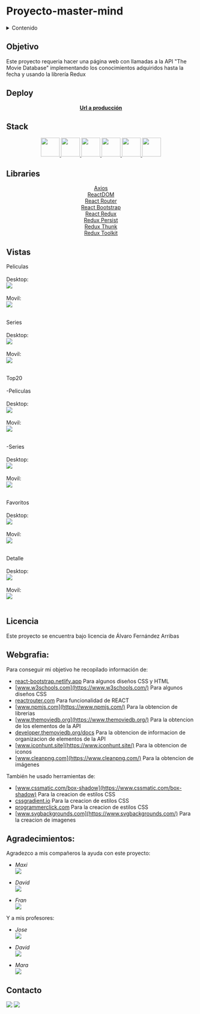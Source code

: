 # Proyecto-master-mind

<details>
  <summary>Contenido</summary>
  <ol>
    <li><a href="#objetivo">Objetivo</a></li>
    <li><a href="#deploy">Deploy</a></li>
    <li><a href="#stack">Stack</a></li>
    <li><a href="#libraries">Libraries</a></li>
    <li><a href="#vistas">Vistas</a></li>
    <li><a href="#licencia">Licencia</a></li>
    <li><a href="#webgrafia">Webgrafia</a></li>
    <li><a href="#agradecimientos">Agradecimientos</a></li>
    <li><a href="#contacto">Contacto</a></li>
  </ol>
</details>


## Objetivo 
Este proyecto requeria hacer una página web con llamadas a la API "The Movie Database" implementando los conocimientos adquiridos hasta la fecha y usando la librería Redux
   
  
## Deploy
<div align="center">
    <a href="https://roekan.github.io/FED-13-07-Proyecto-App-TheMovieDB/"><strong>Url a producción </strong></a>
</div>

## Stack
<div align="center">
<a href="https://lenguajehtml.com/">
    <img height="50px" width="auto" src= "https://raw.githubusercontent.com/Roekan/FED-13-07-Proyecto-App-TheMovieDB/master/public/lenguajes/bootstrap-logo.png"/>
</a>
<a href="https://lenguajecss.com/">
    <img height="50px" width="auto" src= "https://raw.githubusercontent.com/Roekan/FED-13-07-Proyecto-App-TheMovieDB/master/public/lenguajes/css-logo.png"/>
</a>
<a href="https://getbootstrap.com/">
    <img height="50px" width="auto" src= "https://raw.githubusercontent.com/Roekan/FED-13-07-Proyecto-App-TheMovieDB/master/public/lenguajes/html-logo.png"/>
</a>
<a href="https://www.javascript.com/">
    <img height="50px" width="auto" src= "https://raw.githubusercontent.com/Roekan/FED-13-07-Proyecto-App-TheMovieDB/master/public/lenguajes/js-logo.png"/>
</a>
<a href="https://es.react.dev/">
    <img height="50px" width="auto" src= "https://raw.githubusercontent.com/Roekan/FED-13-07-Proyecto-App-TheMovieDB/master/public/lenguajes/react-logo.png"/>
</a>
<a href="https://redux.js.org/">
    <img height="50px" width="auto" src= "https://raw.githubusercontent.com/Roekan/FED-13-07-Proyecto-App-TheMovieDB/master/public/lenguajes/redux-logo.png"/>
</a>
 </div>

## Libraries
<div align="center">

<a href="https://axios-http.com/">
Axios
</a><br>
<a href="https://es.legacy.reactjs.org/docs/react-dom.html">
ReactDOM
</a><br>
<a href="https://reactrouter.com/">
React Router
</a><br>
<a href="https://react-bootstrap.netlify.app/">
React Bootstrap
</a><br>
<a href="https://react-redux.js.org/">
React Redux
</a><br>
<a href="https://www.npmjs.com/package/redux-persist">
Redux Persist
</a><br>
<a href="https://www.npmjs.com/package/redux-thunk">
Redux Thunk
</a><br>
<a href="https://redux-toolkit.js.org/">
Redux Toolkit
</a><br>
 </div>

## Vistas

Peliculas<br><br>
    Desktop:<br>
    <img src="https://raw.githubusercontent.com/Roekan/FED-13-07-Proyecto-App-TheMovieDB/master/public/preview/desktop/peliculas-desktop.png"><br><br>
    Movil:<br>
    <img src="https://raw.githubusercontent.com/Roekan/FED-13-07-Proyecto-App-TheMovieDB/master/public/preview/mobile/peliculas-mobile.png"><br><br> 


Series<br><br>
    Desktop:<br>
    <img src="https://raw.githubusercontent.com/Roekan/FED-13-07-Proyecto-App-TheMovieDB/master/public/preview/desktop/series-desktop.png"><br><br>
    Movil:<br>
    <img src="https://raw.githubusercontent.com/Roekan/FED-13-07-Proyecto-App-TheMovieDB/master/public/preview/mobile/series-mobile.png"><br><br> 


Top20<br><br>
-Peliculas<br><br>
    Desktop:<br>
    <img src="https://raw.githubusercontent.com/Roekan/FED-13-07-Proyecto-App-TheMovieDB/master/public/preview/desktop/top20-peliculas-desktop.png"><br><br>
    Movil:<br>
    <img src="https://raw.githubusercontent.com/Roekan/FED-13-07-Proyecto-App-TheMovieDB/master/public/preview/mobile/top20-peliculas-mobile.png"><br><br> 

-Series<br><br>
    Desktop:<br>
    <img src="https://raw.githubusercontent.com/Roekan/FED-13-07-Proyecto-App-TheMovieDB/master/public/preview/desktop/top20-series-desktop.png"><br><br>
    Movil:<br>
    <img src="https://raw.githubusercontent.com/Roekan/FED-13-07-Proyecto-App-TheMovieDB/master/public/preview/mobile/top20-series-mobile.png"><br><br> 


Favoritos<br><br>
    Desktop:<br>
    <img src="https://raw.githubusercontent.com/Roekan/FED-13-07-Proyecto-App-TheMovieDB/master/public/preview/desktop/favoritos-desktop.png"><br><br>
    Movil:<br>
    <img src="https://raw.githubusercontent.com/Roekan/FED-13-07-Proyecto-App-TheMovieDB/master/public/preview/mobile/favoritos-mobile.png"><br><br> 


Detalle<br><br>
    Desktop:<br>
    <img src="https://raw.githubusercontent.com/Roekan/FED-13-07-Proyecto-App-TheMovieDB/master/public/preview/desktop/detalle-desktop.png"><br><br>
    Movil:<br>
    <img src="https://raw.githubusercontent.com/Roekan/FED-13-07-Proyecto-App-TheMovieDB/master/public/preview/mobile/detalle-mobile.png"><br><br> 


## Licencia
Este proyecto se encuentra bajo licencia de Álvaro Fernández Arribas

## Webgrafia:
Para conseguir mi objetivo he recopilado información de:

- [react-bootstrap.netlify.app](https://react-bootstrap.netlify.app/) Para algunos diseños CSS y HTML
- [www.w3schools.com](https://www.w3schools.com/) Para algunos diseños CSS
- [reactrouter.com](https://reactrouter.com/) Para funcionalidad de REACT
- [www.npmjs.com](https://www.npmjs.com/) Para la obtencion de librerias
- [www.themoviedb.org](https://www.themoviedb.org/) Para la obtencion de los elementos de la API
- [developer.themoviedb.org/docs](https://developer.themoviedb.org/docs) Para la obtencion de informacion de organizacion de elementos de la API
- [www.iconhunt.site](https://www.iconhunt.site/) Para la obtencion de iconos
- [www.cleanpng.com](https://www.cleanpng.com/) Para la obtencion de imágenes

También he usado herramientas de:
- [www.cssmatic.com/box-shadow](https://www.cssmatic.com/box-shadow) Para la creacion de estilos CSS
- [cssgradient.io](https://cssgradient.io/) Para la creacion de estilos CSS
- [programmerclick.com](https://programmerclick.com/) Para la creacion de estilos CSS
- [www.svgbackgrounds.com](https://www.svgbackgrounds.com/) Para la creacion de imagenes

## Agradecimientos:

Agradezco a mis compañeros la ayuda con este proyecto:

- *Maxi*  
<a href="https://github.com/Maxigamble/" target="_blank"><img src="https://raw.githubusercontent.com/Roekan/FED-13-07-Proyecto-App-TheMovieDB/master/public/github/github-green.svg" target="_blank"></a> 

- *David*  
<a href="https://github.com/DavidTL95/" target="_blank"><img src="https://raw.githubusercontent.com/Roekan/FED-13-07-Proyecto-App-TheMovieDB/master/public/github/github-red.svg" target="_blank"></a>

- *Fran*  
<a href="https://www.github.com/userGithub/" target="_blank"><img src="https://raw.githubusercontent.com/Roekan/FED-13-07-Proyecto-App-TheMovieDB/master/public/github/github-purple.svg" target="_blank"></a> 

Y a mis profesores:

- *Jose*  
<a href="https://github.com/GeeksHubsAcademy" target="_blank"><img src="https://raw.githubusercontent.com/Roekan/FED-13-07-Proyecto-App-TheMovieDB/master/public/github/github-green.svg" target="_blank"></a> 

- *David*  
<a href="https://github.com/GeeksHubsAcademy" target="_blank"><img src="https://raw.githubusercontent.com/Roekan/FED-13-07-Proyecto-App-TheMovieDB/master/public/github/github-brown.svg" target="_blank"></a>

- *Mara*  
<a href="https://github.com/GeeksHubsAcademy" target="_blank"><img src="https://raw.githubusercontent.com/Roekan/FED-13-07-Proyecto-App-TheMovieDB/master/public/github/github-pink.svg" target="_blank"></a> 

## Contacto

<a href = "mailto:roekan03@gmail.com"><img src="https://img.shields.io/badge/Gmail-C6362C?style=for-the-badge&logo=gmail&logoColor=white" target="_blank"></a>
<a href="https://es.linkedin.com/in/alvaro-fern%C3%A1ndez-arribas-120963223" target="_blank"><img src="https://img.shields.io/badge/-LinkedIn-%230077B5?style=for-the-badge&logo=linkedin&logoColor=white" target="_blank"></a> 
